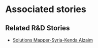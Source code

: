 # Associated stories

<!-- !!DO NOT REMOVE!! start autogenerated hyperlinks -->
## Related R&D Stories
- [Solutions Mapper-Syria-Kenda Alzaim](/stories/?doc=SolutionMappers_SYR)
<!-- !!DO NOT REMOVE!! end autogenerated hyperlinks -->